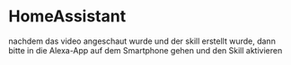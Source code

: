 # HomeAssistant

nachdem das video angeschaut wurde und der skill erstellt wurde, dann bitte in die Alexa-App auf dem Smartphone gehen und den Skill aktivieren
